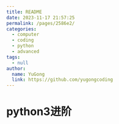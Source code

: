 ```yaml
---
title: README
date: 2023-11-17 21:57:25
permalink: /pages/2586e2/
categories:
  - computer
  - coding
  - python
  - advanced
tags:
  - null
author:
  name: YuGong
  link: https://github.com/yugongcoding
---
```

# python3进阶
